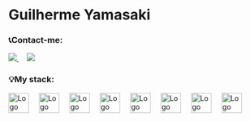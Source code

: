 # Guilherme Yamasaki  

### :telephone_receiver:Contact-me:</h3>
<a href="https://www.linkedin.com/in/guilherme-yamasaki/" target="_blank" style="margin-right: 1rem;">
    <img src="https://img.shields.io/badge/LinkedIn-333?style=for-the-badge&logo=LinkedIn&logoColor=blue" />
</a>
<a href="mailto:guilhermeyyamasaki1@gmail.com" target="_blank" style="margin-right: 1rem;">
    <img src="https://img.shields.io/badge/Email-333?style=for-the-badge&logo=gmail&logoColor=blue" />
</a>

###  :bulb:My stack:</h3>

<div>
    <img src="https://cdn.jsdelivr.net/gh/devicons/devicon/icons/html5/html5-original.svg" width="40" alt="Logo HTML 5"
        style="margin-right: 1rem;" />
    <img src="https://cdn.jsdelivr.net/gh/devicons/devicon/icons/css3/css3-original.svg" width="40" alt="Logo CSS 3"
        style="margin-right: 1rem;" />
    <img src="https://cdn.jsdelivr.net/gh/devicons/devicon/icons/javascript/javascript-original.svg"
        alt="Logo Javascript" width="40" style="margin-right: 1rem;" />
    <img src="https://cdn.jsdelivr.net/gh/devicons/devicon/icons/nodejs/nodejs-original.svg" width="40"
        alt="Logo Node.js" style="margin-right: 1rem;" />
    <img src="https://cdn.jsdelivr.net/gh/devicons/devicon/icons/react/react-original.svg" width="40" alt="Logo React"
        style="margin-right: 1rem;" />
    <img src="https://cdn.jsdelivr.net/gh/devicons/devicon/icons/php/php-original.svg" width="40" alt="Logo PHP"
        style="margin-right: 1rem;" />
    <img src="https://cdn.worldvectorlogo.com/logos/laravel-2.svg" width="40" alt="Logo Laravel"
        style="margin-right: 1rem;" />
    <img src="https://cdn.jsdelivr.net/gh/devicons/devicon/icons/mysql/mysql-original.svg" width="40" alt="Logo MySQL"
        style="margin-right: 1rem;" />
</div>
 
